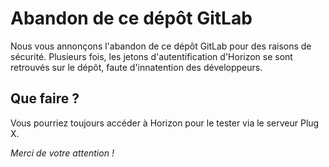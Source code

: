 # Abandon de ce dépôt GitLab
Nous vous annonçons l'abandon de ce dépôt GitLab pour des raisons de sécurité. Plusieurs fois, les jetons d'autentification d'Horizon se sont retrouvés sur le dépôt, faute d'innatention des développeurs.

## Que faire ?
Vous pourriez toujours accéder à Horizon pour le tester via le serveur Plug X.

*Merci de votre attention !*